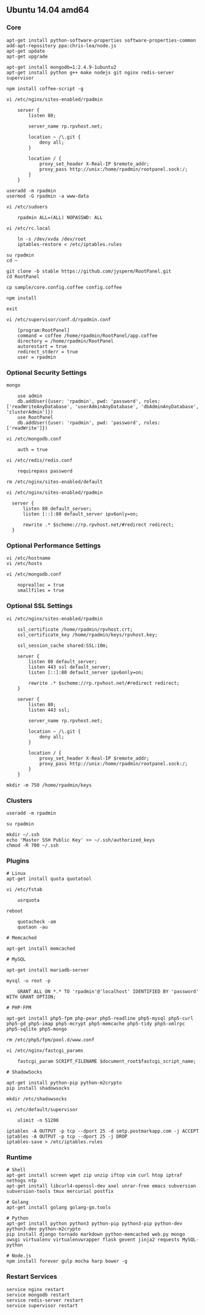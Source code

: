 ## Ubuntu 14.04 amd64
### Core

    apt-get install python-software-properties software-properties-common
    add-apt-repository ppa:chris-lea/node.js
    apt-get update
    apt-get upgrade

    apt-get install mongodb=1:2.4.9-1ubuntu2
    apt-get install python g++ make nodejs git nginx redis-server supervisor

    npm install coffee-script -g

    vi /etc/nginx/sites-enabled/rpadmin

        server {
            listen 80;

            server_name rp.rpvhost.net;

            location ~ /\.git {
                deny all;
            }

            location / {
                proxy_set_header X-Real-IP $remote_addr;
                proxy_pass http://unix:/home/rpadmin/rootpanel.sock:/;
            }
        }

    useradd -m rpadmin
    usermod -G rpadmin -a www-data

    vi /etc/sudoers

        rpadmin ALL=(ALL) NOPASSWD: ALL

    vi /etc/rc.local

        ln -s /dev/xvda /dev/root
        iptables-restore < /etc/iptables.rules

    su rpadmin
    cd ~

    git clone -b stable https://github.com/jysperm/RootPanel.git
    cd RootPanel

    cp sample/core.config.coffee config.coffee

    npm install

    exit

    vi /etc/supervisor/conf.d/rpadmin.conf

        [program:RootPanel]
        command = coffee /home/rpadmin/RootPanel/app.coffee
        directory = /home/rpadmin/RootPanel
        autorestart = true
        redirect_stderr = true
        user = rpadmin

### Optional Security Settings

    mongo

        use admin
        db.addUser({user: 'rpadmin', pwd: 'password', roles: ['readWriteAnyDatabase', 'userAdminAnyDatabase', 'dbAdminAnyDatabase', 'clusterAdmin']})
        use RootPanel
        db.addUser({user: 'rpadmin', pwd: 'password', roles: ['readWrite']})

    vi /etc/mongodb.conf

        auth = true

    vi /etc/redis/redis.conf

        requirepass password

    rm /etc/nginx/sites-enabled/default

    vi /etc/nginx/sites-enabled/rpadmin

      server {
          listen 80 default_server;
          listen [::]:80 default_server ipv6only=on;

          rewrite .* $scheme://rp.rpvhost.net/#redirect redirect;
      }

### Optional Performance Settings


    vi /etc/hostname
    vi /etc/hosts

    vi /etc/mongodb.conf

        noprealloc = true
        smallfiles = true

### Optional SSL Settings

    vi /etc/nginx/sites-enabled/rpadmin

        ssl_certificate /home/rpadmin/rpvhost.crt;
        ssl_certificate_key /home/rpadmin/keys/rpvhost.key;

        ssl_session_cache shared:SSL:10m;

        server {
            listen 80 default_server;
            listen 443 ssl default_server;
            listen [::]:80 default_server ipv6only=on;

            rewrite .* $scheme://rp.rpvhost.net/#redirect redirect;
        }

        server {
            listen 80;
            listen 443 ssl;

            server_name rp.rpvhost.net;

            location ~ /\.git {
                deny all;
            }

            location / {
                proxy_set_header X-Real-IP $remote_addr;
                proxy_pass http://unix:/home/rpadmin/rootpanel.sock:/;
            }
        }

    mkdir -m 750 /home/rpadmin/keys

### Clusters

    useradd -m rpadmin

    su rpadmin

    mkdir ~/.ssh
    echo 'Master SSH Public Key' >> ~/.ssh/authorized_keys
    chmod -R 700 ~/.ssh

### Plugins

    # Linux
    apt-get install quota quotatool

    vi /etc/fstab

        usrquota

    reboot

        quotacheck -am
        quotaon -au

    # Memcached

    apt-get install memcached

    # MySQL

    apt-get install mariadb-server

    mysql -u root -p

        GRANT ALL ON *.* TO 'rpadmin'@'localhost' IDENTIFIED BY 'password' WITH GRANT OPTION;

    # PHP-FPM

    apt-get install php5-fpm php-pear php5-readline php5-mysql php5-curl php5-gd php5-imap php5-mcrypt php5-memcache php5-tidy php5-xmlrpc php5-sqlite php5-mongo

    rm /etc/php5/fpm/pool.d/www.conf

    vi /etc/nginx/fastcgi_params

        fastcgi_param SCRIPT_FILENAME $document_root$fastcgi_script_name;

    # ShadowSocks

    apt-get install python-pip python-m2crypto
    pip install shadowsocks

    mkdir /etc/shadowsocks

    vi /etc/default/supervisor

        ulimit -n 51200

    iptables -A OUTPUT -p tcp --dport 25 -d smtp.postmarkapp.com -j ACCEPT
    iptables -A OUTPUT -p tcp --dport 25 -j DROP
    iptables-save > /etc/iptables.rules

### Runtime

    # Shell
    apt-get install screen wget zip unzip iftop vim curl htop iptraf nethogs ntp
    apt-get install libcurl4-openssl-dev axel unrar-free emacs subversion subversion-tools tmux mercurial postfix

    # Golang
    apt-get install golang golang-go.tools

    # Python
    apt-get install python python3 python-pip python3-pip python-dev python3-dev python-m2crypto
    pip install django tornado markdown python-memcached web.py mongo uwsgi virtualenv virtualenvwrapper flask gevent jinja2 requests MySQL-python

    # Node.js
    npm install forever gulp mocha harp bower -g

### Restart Services

    service nginx restart
    service mongodb restart
    service redis-server restart
    service supervisor restart
